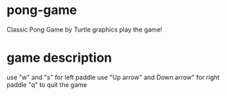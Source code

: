 # pong-game
Classic Pong Game by Turtle graphics
play the game!
# game description
use "w" and "s" for left paddle
use "Up arrow" and Down arrow" for right paddle
"q" to quit the game

